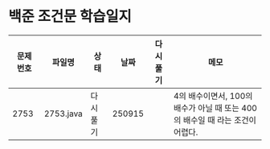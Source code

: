 # 백준 조건문 학습일지

| 문제 번호 | 파일명    | 상태        | 날짜 | 다시 풀기 | 메모                          |
|-----------|-----------|------------|------|----|----------------------------|
| 2753      | 2753.java | 다시 풀기   |250915|    |4의 배수이면서, 100의 배수가 아닐 때 또는 400의 배수일 때 라는 조건이 어렵다.|
